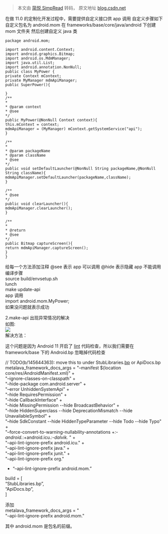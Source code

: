 > 本文由 [简悦 SimpRead](http://ksria.com/simpread/) 转码， 原文地址 [blog.csdn.net](https://blog.csdn.net/baidu_41666295/article/details/124908366)

在做 11.0 的定制化开发过程中，需要提供自定义接口供 app 调用 自定义步骤如下  
自定义包名为 android.mom 在 frameworks/base/core/java/android 下创建  
mom 文件夹 然后创建自定义 java 类

```
package android.mom;

import android.content.Context;
import android.graphics.Bitmap;
import android.os.MdmManager;
import java.util.List;
import android.annotation.NonNull;
public class MyPower {
private Context mContext;
private MyManager mdmApiManager;
public SuperPower(){

}
/**
*
* @param context
* @see
*/
public MyPower(@NonNull Context context){
this.mContext = context;
mdmApiManager = (MyManager) mContext.getSystemService("api");
}

/**
*
* @param packageName
* @param className
* @see
*/
public void setDefaultLauncher(@NonNull String packageName,@NonNull String className){
mdmApiManager.setDefaultLauncher(packageName,className);
}

/**
* @see
*/
public void clearLauncher(){
mdmApiManager.clearLauncher();
}

/**
*
* @return
* @see
*/
public Bitmap captureScreen(){
return mdmApiManager.captureScreen();
}
}

```

给每一个方法添加注释 @see 表示 app 可以调用 @hide 表示隐藏 app 不能调用  
编译步骤  
source build/envsetup.sh  
lunch  
make update-api  
app 调用  
import android.mom.MyPower;  
如果没问题就表示成功

2.make-api 出现异常情况的解决  
如图:  
![](https://img-blog.csdnimg.cn/00a0104a2cb74375a40ff561fc4cbe0a.png#pic_center)  
解决方法：

这个问题是因为 Android 11 开启了 [lint](https://so.csdn.net/so/search?q=lint&spm=1001.2101.3001.7020) 代码检查，所以我们需要在 framework/base 下的 Android.bp 忽略掉代码检查

// TODO(b/145644363): move this to under StubLibraries.[bp](https://so.csdn.net/so/search?q=bp&spm=1001.2101.3001.7020) or ApiDocs.bp  
metalava_framework_docs_args = "–manifest $(location core/res/AndroidManifest.xml)" +  
"–ignore-classes-on-classpath" +  
"–hide-package com.android.server" +  
"–error UnhiddenSystemApi" +  
"–hide RequiresPermission" +  
"–hide CallbackInterface" +  
"–hide MissingPermission --hide BroadcastBehavior" +  
"–hide HiddenSuperclass --hide DeprecationMismatch --hide UnavailableSymbol" +  
"–hide SdkConstant --hide HiddenTypeParameter --hide Todo --hide Typo" +  
"–force-convert-to-warning-nullability-annotations +_:-android._:+android.icu._:-dalvik._ " +  
"–api-lint-ignore-prefix android.icu." +  
"–api-lint-ignore-prefix java." +  
"–api-lint-ignore-prefix junit." +  
"–api-lint-ignore-prefix org."

*   “–api-lint-ignore-prefix android.mom.”

build = [  
“StubLibraries.bp”,  
“ApiDocs.bp”,  
]

添加  
metalava_framework_docs_args = "  
"–api-lint-ignore-prefix android.mom."

其中 android.mom 是包名的前缀。